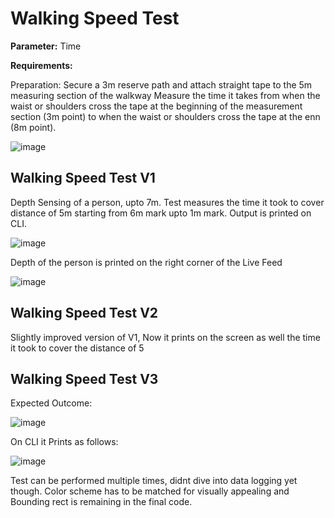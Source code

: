 # Walking Speed Test
**Parameter:** Time

**Requirements:**

Preparation: Secure a 3m reserve path and attach straight tape to the 5m measuring section of the walkway
Measure the time it takes from when the waist or shoulders cross the tape at the beginning of the measurement section (3m point) to when the waist or shoulders cross the tape at the enn (8m point).

![image](https://github.com/user-attachments/assets/058640b3-f7e8-4ca8-aa97-f3ea9fd2889a)

## Walking Speed Test V1
Depth Sensing of a person, upto 7m. Test measures the time it took to cover distance of 5m starting from 6m mark upto 1m mark. Output is printed on CLI.

![image](https://github.com/user-attachments/assets/074c3e17-208b-4306-b531-bba52fe4ac2e)

Depth of the person is printed on the right corner of the Live Feed

![image](https://github.com/user-attachments/assets/8e85a18f-65c3-4cb4-9013-ad7131e2e935)

## Walking Speed Test V2
Slightly improved version of V1, Now it prints on the screen as well the time it took to cover the distance of 5

## Walking Speed Test V3
Expected Outcome: 

![image](https://github.com/user-attachments/assets/2063dd72-a5ef-497a-b6f2-9c834d166f63)

On CLI it Prints as follows:

![image](https://github.com/user-attachments/assets/053110c8-f07e-4c7f-afaa-717e72116a5a)

Test can be performed multiple times, didnt dive into data logging yet though. Color scheme has to be matched for visually appealing and Bounding rect is remaining in the final code.
